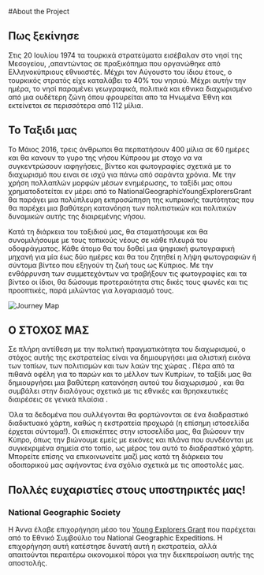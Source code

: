 #About the Project

## Πως ξεκίνησε

Στις 20 Ιουλίου 1974 τα τουρκικά στρατεύματα εισέβαλαν στο νησί της Μεσογείου, ,απαντώντας σε πραξικόπημα  που οργανώθηκε από Ελληνοκύπριους εθνικιστές. Μέχρι τον Αύγουστο του ίδιου έτους, ο τουρκικός στρατός είχε καταλάβει το 40% του νησιού. Μέχρι αυτήν την ημέρα, το νησί παραμένει γεωγραφικά, πολιτικά και εθνικα διαχωρισμένο  από μια ουδέτερη ζώνη όπου  φρουρείται απο τα Ηνωμένα Έθνη  και εκτείνεται σε περισσότερα από 112 μίλια.

## Το Ταξιδι μας

Το Μάιος 2016, τρεις άνθρωποι θα περπατήσουν 400 μίλια σε 60 ημέρες και θα κανουν  το γυρο της νήσου  Κύπροου με  στοχο να να συγκεντρώσουν ιαφηγήσεις, βίντεο και φωτογραφίες σχετικά με το διαχωρισμό που ειναι σε ισχύ για πάνω από σαράντα χρόνια. Με την χρήση  πολλαπλών μορφών μέσων ενημέρωσης, το ταξίδι μας  oπου χρηματοδοτείται εν μέρει από το NationalGeographicYoungExplorersGrant θα παράγει μια πολύπλευρη εκπροσώπηση της κυπριακής ταυτότητας που θα παρέχει μια βαθύτερη κατανόηση των πολιτιστικών και πολιτικών  δυναμικών αυτής της διαιρεμένης νήσου.

Κατά τη διάρκεια του ταξιδιού μας, θα σταματήσουμε και θα συνομιλήσουμε με τους τοπικούς νέους σε κάθε πλευρά του οδοφράγματος. Κάθε άτομο θα του δοθεί μια ψηφιακή φωτογραφική μηχανή για μία έως δύο ημέρες και θα του ζητηθεί η λήψη φωτογραφιών ή σύντομα βίντεο που εξηγούν τη ζωή τους ως Κύπριος. Με την ενθάρρυνση των συμμετεχόντων να τραβήξουν τις  φωτογραφίες και τα βίντεο οι ίδιοι, θα δώσουμε προτεραιότητα στις δικές τους φωνές και τις προοπτικές, παρά μιλώντας για λογαριασμό τους.

![Journey Map]({{site.basurl}}/media/route.png "Journey Map")


## Ο ΣΤΟΧΟΣ ΜΑΣ

Σε πλήρη αντίθεση με την πολιτική πραγματικότητα του διαχωρισμού, ο στόχος αυτής της εκστρατείας είναι να δημιουργήσει μια ολιστική εικόνα των τοπίων, των πολιτισμών και των λαών της χώρας . Πέρα από τα πιθανά οφέλη για το παρών και το μέλλον των Κυπρίων, το ταξίδι μας θα δημιουργήσει μια βαθύτερη κατανόηση αυτού του διαχωρισμού , και θα συμβάλει στην διαλόγους σχετικά με τις εθνικές και θρησκευτικές διαιρέσεις σε γενικά πλαίσια .

Όλα τα δεδομένα που συλλέγονται θα  φορτώνονται σε ένα διαδραστικό διαδικτυακό χάρτη, καθώς  η εκστρατεία προχωρά (η επίσημη ιστοσελίδα έρχεται σύντομα!). Οι επισκέπτες στην ιστοσελίδα μας, θα βιώσουν την  Κύπρο, όπως την βιώνουμε εμείς  με εικόνες και πλάνα που συνδέονται με συγκεκριμένα σημεία στο τοπίο, ως μέρος του αυτό το διαδραστικό χάρτη. Μπορείτε επίσης να  επικοινωνείτε μαζί μας κατά τη διάρκεια του οδοιπορικού μας αφήνοντας ένα σχόλιο σχετικά με τις αποστολές μας.


## Πολλές ευχαριστίες στους υποστηρικτές μας!

### National Geographic Society

H Άννα έλαβε επιχορήγηση μέσο του [Young Explorers Grant](http://www.nationalgeographic.com/explorers/grants-programs/young-explorers/) που παρέχεται από το Εθνικό Συμβούλιο του  National Geographic Expeditions. Η επιχορήγηση αυτή κατέστησε δυνατή αυτή η εκστρατεία, αλλά απαιτούνται περαιτέρω οικονομικοί πόροι για την διεκπεραίωση αυτής της αποστολής.
